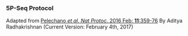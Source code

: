 ### 5P-Seq Protocol
Adapted from [Pelechano *et al. Nat Protoc.* 2016 Feb: **11**:359-76](https://www.ncbi.nlm.nih.gov/pubmed/?term=genome-wide+quantification+of+5'-phosphorylated)
By Aditya Radhakrishnan (Current Version: February 4th, 2017)
